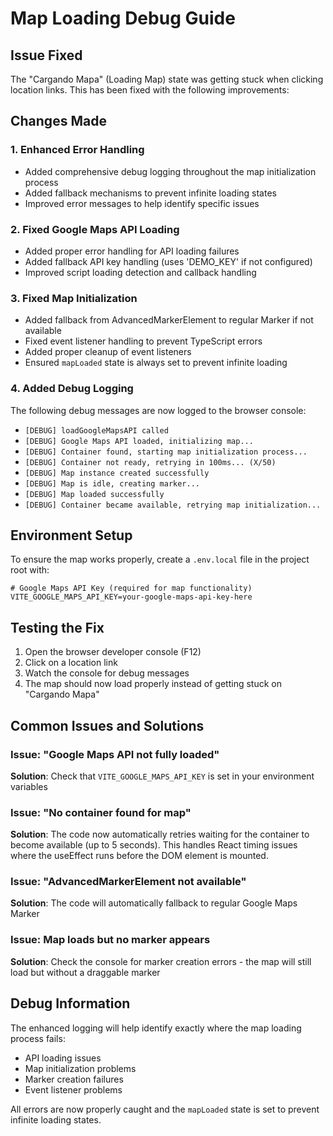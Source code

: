 # Map Loading Debug Guide

## Issue Fixed
The "Cargando Mapa" (Loading Map) state was getting stuck when clicking location links. This has been fixed with the following improvements:

## Changes Made

### 1. Enhanced Error Handling
- Added comprehensive debug logging throughout the map initialization process
- Added fallback mechanisms to prevent infinite loading states
- Improved error messages to help identify specific issues

### 2. Fixed Google Maps API Loading
- Added proper error handling for API loading failures
- Added fallback API key handling (uses 'DEMO_KEY' if not configured)
- Improved script loading detection and callback handling

### 3. Fixed Map Initialization
- Added fallback from AdvancedMarkerElement to regular Marker if not available
- Fixed event listener handling to prevent TypeScript errors
- Added proper cleanup of event listeners
- Ensured `mapLoaded` state is always set to prevent infinite loading

### 4. Added Debug Logging
The following debug messages are now logged to the browser console:
- `[DEBUG] loadGoogleMapsAPI called`
- `[DEBUG] Google Maps API loaded, initializing map...`
- `[DEBUG] Container found, starting map initialization process...`
- `[DEBUG] Container not ready, retrying in 100ms... (X/50)`
- `[DEBUG] Map instance created successfully`
- `[DEBUG] Map is idle, creating marker...`
- `[DEBUG] Map loaded successfully`
- `[DEBUG] Container became available, retrying map initialization...`

## Environment Setup

To ensure the map works properly, create a `.env.local` file in the project root with:

```env
# Google Maps API Key (required for map functionality)
VITE_GOOGLE_MAPS_API_KEY=your-google-maps-api-key-here
```

## Testing the Fix

1. Open the browser developer console (F12)
2. Click on a location link
3. Watch the console for debug messages
4. The map should now load properly instead of getting stuck on "Cargando Mapa"

## Common Issues and Solutions

### Issue: "Google Maps API not fully loaded"
**Solution**: Check that `VITE_GOOGLE_MAPS_API_KEY` is set in your environment variables

### Issue: "No container found for map"
**Solution**: The code now automatically retries waiting for the container to become available (up to 5 seconds). This handles React timing issues where the useEffect runs before the DOM element is mounted.

### Issue: "AdvancedMarkerElement not available"
**Solution**: The code will automatically fallback to regular Google Maps Marker

### Issue: Map loads but no marker appears
**Solution**: Check the console for marker creation errors - the map will still load but without a draggable marker

## Debug Information

The enhanced logging will help identify exactly where the map loading process fails:
- API loading issues
- Map initialization problems
- Marker creation failures
- Event listener problems

All errors are now properly caught and the `mapLoaded` state is set to prevent infinite loading states.
